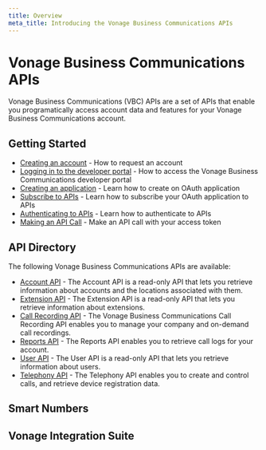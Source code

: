 ```yaml
---
title: Overview
meta_title: Introducing the Vonage Business Communications APIs
---
```


#  Vonage Business Communications APIs

Vonage Business Communications (VBC) APIs are a set of APIs that enable you programatically access account data and features for your Vonage Business Communications account. 

## Getting Started

* [Creating an account](/getting-started/create-account) - How to request an account
* [Logging in to the developer portal](/getting-started/logging-in) - How to access the Vonage Business Communications developer portal
* [Creating an application](/getting-started/create-application) - Learn how to create on OAuth application
* [Subscribe to APIs](/getting-started/subscribe-to-apis) - Learn how to subscribe your OAuth application to APIs
* [Authenticating to APIs](/getting-started/authentication) - Learn how to authenticate to APIs
* [Making an API Call](/getting-started/make-a-request) - Make an API call with your access token

## API Directory

The following Vonage Business Communications APIs are available:

* [Account API](/vonage-business-cloud/vbc-apis/account-api/overview) - The Account API is a read-only API that lets you retrieve information about accounts and the locations associated with them.
* [Extension API](/vonage-business-cloud/vbc-apis/extension-api/overview) - The Extension API is a read-only API that lets you retrieve information about extensions.
* [Call Recording API](/vonage-business-cloud/vbc-apis/call-recording-api/overview) - The Vonage Business Communications Call Recording API enables you to manage your company and on-demand call recordings.
* [Reports API](/vonage-business-cloud/vbc-apis/reports-api/overview) - The Reports API enables you to retrieve call logs for your account.
* [User API](/vonage-business-cloud/vbc-apis/user-api/overview) - The User API is a read-only API that lets you retrieve information about users.
* [Telephony API](/vonage-business-cloud/vbc-apis/telephony-api/overview) - The Telephony API enables you to create and control calls, and retrieve device registration data.

## Smart Numbers

## Vonage Integration Suite